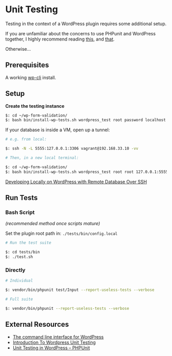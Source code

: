 # Unit Testing

Testing in the context of a WordPress plugin requires some additional setup.

If you are unfamiliar about the concerns to use PHPunit and WordPress together, I highly recommend reading [this](https://carlalexander.ca/introduction-wordpress-unit-testing/), and [that](https://neliosoftware.com/blog/introduction-to-unit-testing-in-wordpress-phpunit/).

Otherwise...
## Prerequisites

A working [wp-cli](http://wp-cli.org/#installing) install.

## Setup

**Create the testing instance**

```sh
$: cd ~/wp-form-validation/
$: bash bin/install-wp-tests.sh wordpress_test root password localhost latest
```

If your database is inside a VM, open up a tunnel:
```sh
# e.g. from local:

$: ssh -N -L 5555:127.0.0.1:3306 vagrant@192.168.33.10 -vv
```

```sh
# Then, in a new local terminal:

$: cd ~/wp-form-validation/
$: bash bin/install-wp-tests.sh wordpress_test root root 127.0.0.1:5555 latest true
```

[Developing Locally on WordPress with Remote Database Over SSH](https://technosailor.com/2013/03/15/tutorial-developing-locally-on-wordpress-with-remote-database-over-ssh/)


## Run Tests

### Bash Script
*(recommended method once scripts mature)*

Set the plugin root path in:
`./tests/bin/config.local`

```sh
# Run the test suite

$: cd tests/bin
$: ./test.sh
```

### Directly
```sh
# Individual

$: vendor/bin/phpunit test/Input --report-useless-tests --verbose
```

```sh
# Full suite

$: vendor/bin/phpunit --report-useless-tests --verbose
```

## External Resources

* [The command line interface for WordPress](http://wp-cli.org/)
* [Introduction To Wordpress Unit Testing](https://carlalexander.ca/introduction-wordpress-unit-testing/)
* [Unit Testing in WordPress – PHPUnit](https://neliosoftware.com/blog/introduction-to-unit-testing-in-wordpress-phpunit/)
